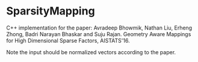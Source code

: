 # SparsityMapping

C++ implementation for the paper: Avradeep Bhowmik, Nathan Liu, Erheng Zhong, Badri Narayan Bhaskar and Suju Rajan. Geometry Aware Mappings for High Dimensional Sparse Factors, AISTATS'16.

Note the input should be normalized vectors according to the paper.
